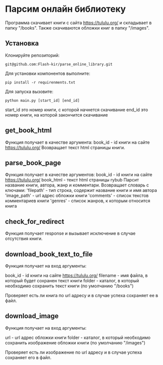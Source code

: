 # Парсим онлайн библиотеку

Программа скачивает книги с сайта https://tululu.org/ и складывает в папку "/books".
Также скачиваются обложки книг в папку "/images".

## Установка

Клонируйте репозиторий:

    git@github.com:Flash-kir/parse_online_library.git

Для установки компонентов выполните:

    pip install -r requirenments.txt

Для запуска вызовите:

    python main.py [start_id] [end_id]

start_id это номер книги, с которой начнется скачивание
end_id это номер книги, на которой закончится скачивание

## get_book_html

Функция получает в качестве аргумента:
book_id - id книги на сайте https://tululu.org/
Возвращает текст html страницы книги.

## parse_book_page

Функция получает в качестве аргументов: 
book_id - id книги на сайте https://tululu.org/ 
book_html - текст html страницы rybub
Парсит название книги, автора, жанр и комментари.
Возвращает словарь c ключами:
'filepath' - тип строка, содержит название книги и имя автора
'image_path' - url адрес обложки книги
'comments' - список текстов комментариев книги
'genres' - список жанров, к которым относится книга

## check_for_redirect

Функция получает response и вызывает исключение в случае отсутствия книги.

## download_book_text_to_file

Функция получает на вход аргументы:

book_id - id книги на сайте https://tululu.org/
filename - имя файла, в который будет сохранен текст книги
folder - каталог, в который необходимо сохранить текст книги (по умолчанию "/books")

Проверяет есть ли книга по url адресу и в случае успеха сохраняет ее в файл.

## download_image

Функция получает на вход аргументы:

url - url адрес обложки книги
folder - каталог, в который необходимо сохранить изображение обложки книги (по умолчанию "/images")

Проверяет есть ли изображение по url адресу и в случае успеха сохраняет его в файл.